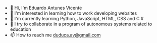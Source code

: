 - 👋 Hi, I'm Eduardo Antunes Vicente
- 👀 I'm interested in learning how to work developing websites
- 🌱 I'm currently learning Python, JavaScript, HTML, CSS and C #
- 💞️ I try to collaborate in a program of autonomous systems related to education
- 📫 How to reach me duduca.av@gmail.com
